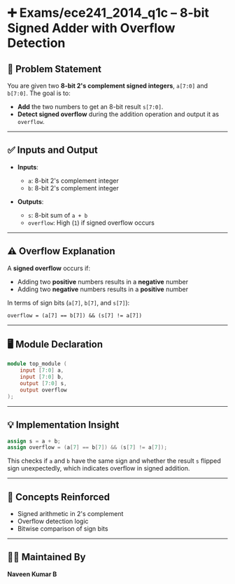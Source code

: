 # ➕ Exams/ece241_2014_q1c – 8-bit Signed Adder with Overflow Detection

## 📘 Problem Statement

You are given two **8-bit 2's complement signed integers**, `a[7:0]` and `b[7:0]`. The goal is to:

- **Add** the two numbers to get an 8-bit result `s[7:0]`.
- **Detect signed overflow** during the addition operation and output it as `overflow`.

---

## ✅ Inputs and Output

- **Inputs**:
  - `a`: 8-bit 2's complement integer
  - `b`: 8-bit 2's complement integer

- **Outputs**:
  - `s`: 8-bit sum of `a + b`
  - `overflow`: High (`1`) if signed overflow occurs

---

## ⚠️ Overflow Explanation

A **signed overflow** occurs if:

- Adding two **positive** numbers results in a **negative** number
- Adding two **negative** numbers results in a **positive** number

In terms of sign bits (`a[7]`, `b[7]`, and `s[7]`):

```text
overflow = (a[7] == b[7]) && (s[7] != a[7])
```

---

## 🖥️ Module Declaration

```verilog
module top_module (
    input [7:0] a,
    input [7:0] b,
    output [7:0] s,
    output overflow
);
```

---

## 💡 Implementation Insight

```verilog
assign s = a + b;
assign overflow = (a[7] == b[7]) && (s[7] != a[7]);
```

This checks if `a` and `b` have the same sign and whether the result `s` flipped sign unexpectedly, which indicates overflow in signed addition.

---

## 🧩 Concepts Reinforced

- Signed arithmetic in 2's complement
- Overflow detection logic
- Bitwise comparison of sign bits

---

## 👨‍💻 Maintained By

**Naveen Kumar B**
